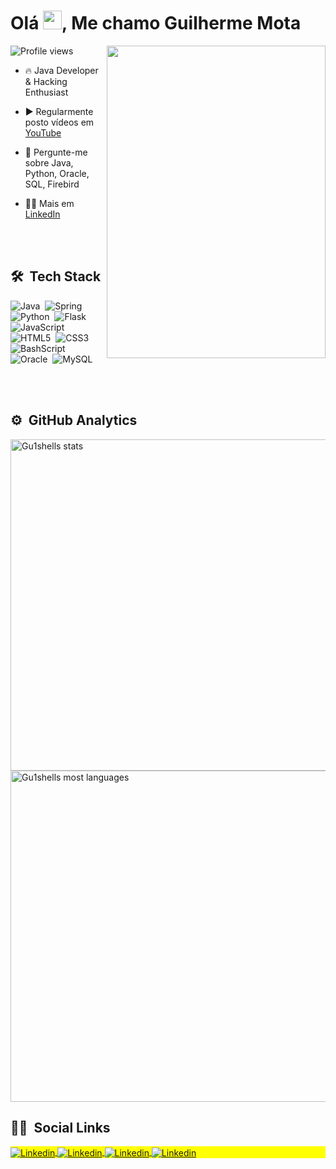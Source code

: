 <h1 align="left">Olá <img src="https://raw.githubusercontent.com/kaueMarques/kaueMarques/master/hi.gif" width="30px">, Me chamo Guilherme Mota</h1>
<img align="right" height="500em" width="350px" 
src="https://raw.githubusercontent.com/gist/Gu1Shells/3050cdd46093dc13049687cfa9b0901c/raw/6abea835edaf9ad801e842978b3272d53392f193/githubcard.svg" />
<p align="left"> <img src="https://komarev.com/ghpvc/?username=gu1shells&color=yellow" alt="Profile views" /></p>

- 🔥 Java Developer & Hacking Enthusiast

- ▶️ Regularmente posto vídeos em [YouTube](https://www.youtube.com/@gu1shells)

- 💬 Pergunte-me sobre Java, Python, Oracle, SQL, Firebird

- 👨‍💻 Mais em [LinkedIn](https://www.linkedin.com/in/guilherme-mota-lima-72bbb71b7/)

<br></br>

## 🛠️ &nbsp;Tech Stack

![Java](https://img.shields.io/badge/java-%23ED8B00.svg?style=for-the-badge&logo=openjdk&logoColor=white)&nbsp;
![Spring](https://img.shields.io/badge/spring-%236DB33F.svg?style=for-the-badge&logo=spring&logoColor=white)&nbsp;
![Python](https://img.shields.io/badge/python-3670A0?style=for-the-badge&logo=python&logoColor=ffdd54)&nbsp;
![Flask](https://img.shields.io/badge/flask-%23000.svg?style=for-the-badge&logo=flask&logoColor=white)&nbsp;
![JavaScript](https://img.shields.io/badge/JavaScript-F7DF1E?style=for-the-badge&logo=javascript&logoColor=black)
![HTML5](https://img.shields.io/badge/HTML5-E34F26?style=for-the-badge&logo=html5&logoColor=white)&nbsp;
![CSS3](https://img.shields.io/badge/CSS3-1572B6?style=for-the-badge&logo=css3&logoColor=white)&nbsp;
![BashScript](https://img.shields.io/badge/bash%20script-0101?style=for-the-badge&logo=gnubash&logoColor=%23FFFFFF&labelColor=%23000000)&nbsp;
![Oracle](https://img.shields.io/badge/Oracle-red.svg?style=for-the-badge&logo=oracle&logoColor=white)&nbsp;
![MySQL](https://img.shields.io/badge/MySQL-00000F?style=for-the-badge&logo=mysql&logoColor=white)&nbsp;

<br></br>

## ⚙️ &nbsp;GitHub Analytics

<p align="left">
<img width="530em" src="https://github-readme-stats.vercel.app/api?username=gu1shells&theme=tokyonight&show_icons=true" alt="Gu1shells stats"/>
<img width="530em" src="https://github-readme-stats.vercel.app/api/top-langs/?username=gu1shells&theme=tokyonight&show_icons=true" alt="Gu1shells most languages">
</p>

## 🤵🏻 &nbsp;Social Links

<p align="left" style="background:yellow">  
<a href="https://www.linkedin.com/in/guilherme-mota-lima-72bbb71b7" target="_blank">
  <img align="center" src="https://img.shields.io/badge/LinkedIn-0077B5?style=for-the-badge&logo=linkedin&logoColor=white" alt="Linkedin"/>
</a>
<a href="https://www.instagram.com/gu1shells" target="_blank">
  <img align="center" src="https://img.shields.io/badge/-Instagram-%23E4405F?style=for-the-badge&logo=instagram&logoColor=white" alt="Linkedin"/>
</a>
<a href="https://linktr.ee/gu1shells" target="_blank">
  <img align="center" src="https://img.shields.io/badge/linktree-39E09B?style=for-the-badge&logo=linktree&logoColor=white" alt="Linkedin"/>
</a>
<a href="https://www.youtube.com/@gu1shells" target="_blank">
  <img align="center" src="https://img.shields.io/badge/Instagram-red?style=for-the-badge&logo=youtube&logoColor=white" alt="Linkedin"/>
</a>

